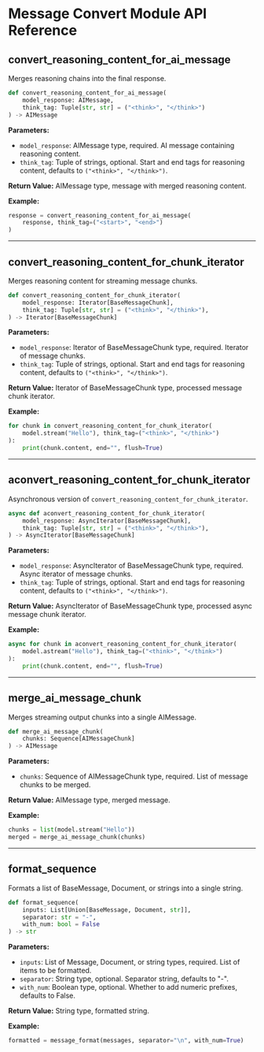 # Message Convert Module API Reference

## convert_reasoning_content_for_ai_message

Merges reasoning chains into the final response.

```python
def convert_reasoning_content_for_ai_message(
    model_response: AIMessage,
    think_tag: Tuple[str, str] = ("<think>", "</think>")
) -> AIMessage
```

**Parameters:**

- `model_response`: AIMessage type, required. AI message containing reasoning content.
- `think_tag`: Tuple of strings, optional. Start and end tags for reasoning content, defaults to `("<think>", "</think>")`.

**Return Value:** AIMessage type, message with merged reasoning content.

**Example:**

```python
response = convert_reasoning_content_for_ai_message(
    response, think_tag=("<start>", "<end>")
)
```

---

## convert_reasoning_content_for_chunk_iterator

Merges reasoning content for streaming message chunks.

```python
def convert_reasoning_content_for_chunk_iterator(
    model_response: Iterator[BaseMessageChunk],
    think_tag: Tuple[str, str] = ("<think>", "</think>"),
) -> Iterator[BaseMessageChunk]
```

**Parameters:**

- `model_response`: Iterator of BaseMessageChunk type, required. Iterator of message chunks.
- `think_tag`: Tuple of strings, optional. Start and end tags for reasoning content, defaults to `("<think>", "</think>")`.

**Return Value:** Iterator of BaseMessageChunk type, processed message chunk iterator.

**Example:**

```python
for chunk in convert_reasoning_content_for_chunk_iterator(
    model.stream("Hello"), think_tag=("<think>", "</think>")
):
    print(chunk.content, end="", flush=True)
```

---

## aconvert_reasoning_content_for_chunk_iterator

Asynchronous version of `convert_reasoning_content_for_chunk_iterator`.

```python
async def aconvert_reasoning_content_for_chunk_iterator(
    model_response: AsyncIterator[BaseMessageChunk],
    think_tag: Tuple[str, str] = ("<think>", "</think>"),
) -> AsyncIterator[BaseMessageChunk]
```

**Parameters:**

- `model_response`: AsyncIterator of BaseMessageChunk type, required. Async iterator of message chunks.
- `think_tag`: Tuple of strings, optional. Start and end tags for reasoning content, defaults to `("<think>", "</think>")`.

**Return Value:** AsyncIterator of BaseMessageChunk type, processed async message chunk iterator.

**Example:**

```python
async for chunk in aconvert_reasoning_content_for_chunk_iterator(
    model.astream("Hello"), think_tag=("<think>", "</think>")
):
    print(chunk.content, end="", flush=True)
```

---

## merge_ai_message_chunk

Merges streaming output chunks into a single AIMessage.

```python
def merge_ai_message_chunk(
    chunks: Sequence[AIMessageChunk]
) -> AIMessage
```

**Parameters:**

- `chunks`: Sequence of AIMessageChunk type, required. List of message chunks to be merged.

**Return Value:** AIMessage type, merged message.

**Example:**

```python
chunks = list(model.stream("Hello"))
merged = merge_ai_message_chunk(chunks)
```

---

## format_sequence

Formats a list of BaseMessage, Document, or strings into a single string.

```python
def format_sequence(
    inputs: List[Union[BaseMessage, Document, str]],
    separator: str = "-",
    with_num: bool = False
) -> str
```

**Parameters:**

- `inputs`: List of Message, Document, or string types, required. List of items to be formatted.
- `separator`: String type, optional. Separator string, defaults to "-".
- `with_num`: Boolean type, optional. Whether to add numeric prefixes, defaults to False.

**Return Value:** String type, formatted string.

**Example:**

```python
formatted = message_format(messages, separator="\n", with_num=True)
```
